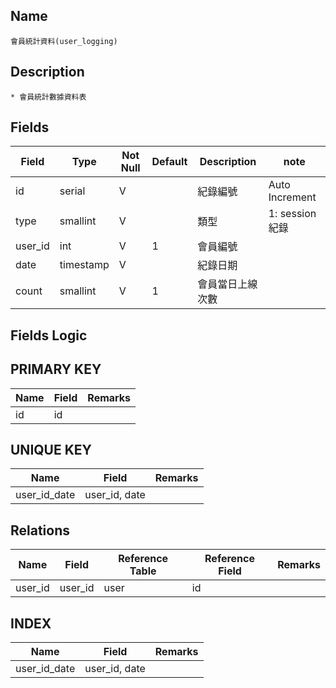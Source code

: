 ## Name
    會員統計資料(user_logging)

## Description
    * 會員統計數據資料表

## Fields
 Field | Type | Not Null | Default | Description | note
 --------------- | --------------- | --------------- | --------------- | -------------------- | --------------------
 id | serial | V || 紀錄編號 | Auto Increment
 type | smallint | V || 類型 | 1: session 紀錄
 user_id | int | V | 1 | 會員編號 |
 date | timestamp | V || 紀錄日期
 count | smallint | V | 1 | 會員當日上線次數 |
 
## Fields Logic

## PRIMARY KEY
 Name | Field | Remarks
 --------------- | --------------- | ---------------
 id | id | 

## UNIQUE KEY
 Name | Field | Remarks
 --------------- | --------------- | ---------------
 user_id_date | user_id, date | 

## Relations
 Name | Field | Reference Table | Reference Field | Remarks
 --------------- | --------------- | --------------- | --------------- | ---------------
 user_id | user_id | user | id | 

## INDEX
 Name | Field | Remarks
 --------------- | --------------- | ---------------
 user_id_date | user_id, date | 